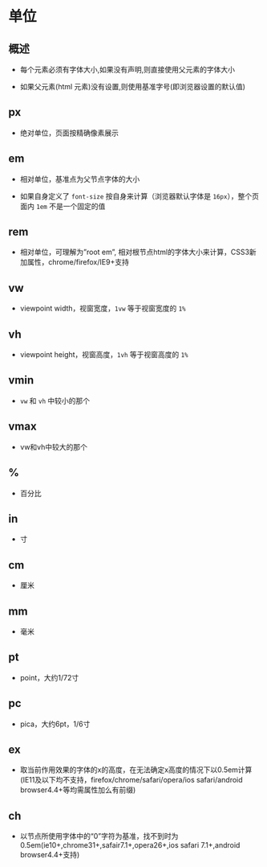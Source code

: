 # 单位

## 概述

  - 每个元素必须有字体大小,如果没有声明,则直接使用父元素的字体大小

  - 如果父元素(html 元素)没有设置,则使用基准字号(即浏览器设置的默认值)

## px

  - 绝对单位，页面按精确像素展示

## em

  - 相对单位，基准点为父节点字体的大小

  - 如果自身定义了 `font-size` 按自身来计算（浏览器默认字体是 `16px`），整个页面内 `1em` 不是一个固定的值

## rem

  - 相对单位，可理解为”root em”, 相对根节点html的字体大小来计算，CSS3新加属性，chrome/firefox/IE9+支持

## vw

  - viewpoint width，视窗宽度，`1vw` 等于视窗宽度的 `1%`

## vh

  - viewpoint height，视窗高度，`1vh` 等于视窗高度的 `1%`

## vmin

  - `vw` 和 `vh` 中较小的那个

## vmax

  - vw和vh中较大的那个

## %

  - 百分比

## in

  - 寸

## cm

  - 厘米

## mm

  - 毫米

## pt

  - point，大约1/72寸

## pc

  - pica，大约6pt，1/6寸

## ex

  - 取当前作用效果的字体的x的高度，在无法确定x高度的情况下以0.5em计算(IE11及以下均不支持，firefox/chrome/safari/opera/ios safari/android browser4.4+等均需属性加么有前缀)

## ch

  - 以节点所使用字体中的“0”字符为基准，找不到时为0.5em(ie10+,chrome31+,safair7.1+,opera26+,ios safari 7.1+,android browser4.4+支持)
